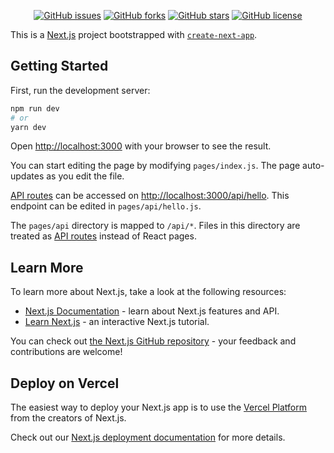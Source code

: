 <p align="center">
  <a href="https://github.com/walidsj/ujian-next/issues"><img alt="GitHub issues" src="https://img.shields.io/github/issues/walidsj/ujian-next?style=flat-square"></a>
  <a href="https://github.com/walidsj/ujian-next/network"><img alt="GitHub forks" src="https://img.shields.io/github/forks/walidsj/ujian-next?style=flat-square"></a>
  <a href="https://github.com/walidsj/ujian-next/stargazers"><img alt="GitHub stars" src="https://img.shields.io/github/stars/walidsj/ujian-next?style=flat-square"></a>
  <a href="https://github.com/walidsj/ujian-next"><img alt="GitHub license" src="https://img.shields.io/github/license/walidsj/ujian-next?style=flat-square"></a>
</p>

This is a [Next.js](https://nextjs.org/) project bootstrapped with [`create-next-app`](https://github.com/vercel/next.js/tree/canary/packages/create-next-app).

## Getting Started

First, run the development server:

```bash
npm run dev
# or
yarn dev
```

Open [http://localhost:3000](http://localhost:3000) with your browser to see the result.

You can start editing the page by modifying `pages/index.js`. The page auto-updates as you edit the file.

[API routes](https://nextjs.org/docs/api-routes/introduction) can be accessed on [http://localhost:3000/api/hello](http://localhost:3000/api/hello). This endpoint can be edited in `pages/api/hello.js`.

The `pages/api` directory is mapped to `/api/*`. Files in this directory are treated as [API routes](https://nextjs.org/docs/api-routes/introduction) instead of React pages.

## Learn More

To learn more about Next.js, take a look at the following resources:

- [Next.js Documentation](https://nextjs.org/docs) - learn about Next.js features and API.
- [Learn Next.js](https://nextjs.org/learn) - an interactive Next.js tutorial.

You can check out [the Next.js GitHub repository](https://github.com/vercel/next.js/) - your feedback and contributions are welcome!

## Deploy on Vercel

The easiest way to deploy your Next.js app is to use the [Vercel Platform](https://vercel.com/new?utm_medium=default-template&filter=next.js&utm_source=create-next-app&utm_campaign=create-next-app-readme) from the creators of Next.js.

Check out our [Next.js deployment documentation](https://nextjs.org/docs/deployment) for more details.
